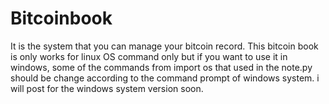 # Bitcoinbook
It is the system that you can manage your bitcoin record.
This bitcoin book is only works for linux OS command only but if you want to use it in windows, some of the commands from import os that used in the note.py should be change according to the command prompt of windows system. i will post for the windows system version soon.
